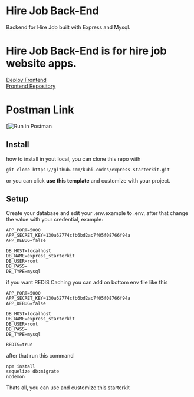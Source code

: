 # Hire Job Back-End

Backend for Hire Job built with Express and Mysql.

# Hire Job Back-End is for hire job website apps.

[Deploy Frontend](https://fe-next-hire-job.vercel.app) <br>
[Frontend Repository](https://github.com/nluthfis/fe-next-hire-job)

# Postman Link

[![Run in Postman](https://elements.getpostman.com/redirect?entityId=26602283-94d4c1e1-835b-46b7-9c47-64d7d2cd4eae&entityType=collection)

## Install

how to install in yout local, you can clone this repo with

`git clone https://github.com/kubi-codes/express-starterkit.git`

or you can click <b>use this template</b> and customize with your project.

## Setup

Create your database and edit your .env.example to .env, after that change the value with your credential, example:

```
APP_PORT=5000
APP_SECRET_KEY=130a62774cfb6bd2ac7f05f08766f94a
APP_DEBUG=false

DB_HOST=localhost
DB_NAME=express_starterkit
DB_USER=root
DB_PASS=
DB_TYPE=mysql
```

if you want REDIS Caching you can add on bottom env file like this

```
APP_PORT=5000
APP_SECRET_KEY=130a62774cfb6bd2ac7f05f08766f94a
APP_DEBUG=false

DB_HOST=localhost
DB_NAME=express_starterkit
DB_USER=root
DB_PASS=
DB_TYPE=mysql

REDIS=true
```

after that run this command

```
npm install
sequelize db:migrate
nodemon
```

Thats all, you can use and customize this starterkit
